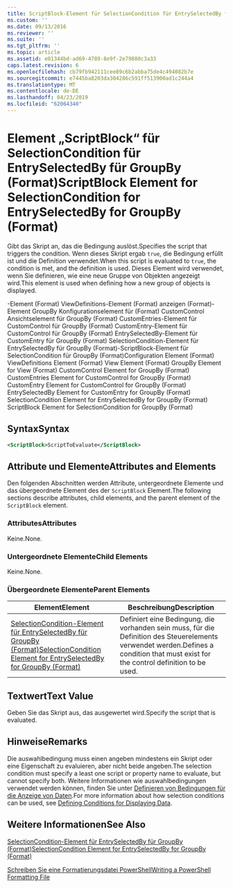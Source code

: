 ```yaml
---
title: ScriptBlock-Element für SelectionCondition für EntrySelectedBy für GroupBy (Format) | Microsoft-Dokumentation
ms.custom: ''
ms.date: 09/13/2016
ms.reviewer: ''
ms.suite: ''
ms.tgt_pltfrm: ''
ms.topic: article
ms.assetid: e01344bd-ad69-4789-8e9f-2e79880c3a33
caps.latest.revision: 6
ms.openlocfilehash: cb79fb942111cee89c6b2abba75de4c494082b7e
ms.sourcegitcommit: e7445ba8203da304286c591ff513900ad1c244a4
ms.translationtype: MT
ms.contentlocale: de-DE
ms.lasthandoff: 04/23/2019
ms.locfileid: "62064340"
---
```

# <a name="scriptblock-element-for-selectioncondition-for-entryselectedby-for-groupby-format"></a><span data-ttu-id="bad3c-102">Element „ScriptBlock“ für SelectionCondition für EntrySelectedBy für GroupBy (Format)</span><span class="sxs-lookup"><span data-stu-id="bad3c-102">ScriptBlock Element for SelectionCondition for EntrySelectedBy for GroupBy (Format)</span></span>

<span data-ttu-id="bad3c-103">Gibt das Skript an, das die Bedingung auslöst.</span><span class="sxs-lookup"><span data-stu-id="bad3c-103">Specifies the script that triggers the condition.</span></span> <span data-ttu-id="bad3c-104">Wenn dieses Skript ergab `true`, die Bedingung erfüllt ist und die Definition verwendet.</span><span class="sxs-lookup"><span data-stu-id="bad3c-104">When this script is evaluated to `true`, the condition is met, and the definition is used.</span></span> <span data-ttu-id="bad3c-105">Dieses Element wird verwendet, wenn Sie definieren, wie eine neue Gruppe von Objekten angezeigt wird.</span><span class="sxs-lookup"><span data-stu-id="bad3c-105">This element is used when defining how a new group of objects is displayed.</span></span>

<span data-ttu-id="bad3c-106">-Element (Format) ViewDefinitions-Element (Format) anzeigen (Format)-Element GroupBy Konfigurationselement für (Format) CustomControl Ansichtselement für GroupBy (Format) CustomEntries-Element für CustomControl für GroupBy (Format) CustomEntry-Element für CustomControl für GroupBy (Format) EntrySelectedBy-Element für CustomEntry für GroupBy (Format) SelectionCondition-Element für EntrySelectedBy für GroupBy (Format)-ScriptBlock-Element für SelectionCondition für GroupBy (Format)</span><span class="sxs-lookup"><span data-stu-id="bad3c-106">Configuration Element (Format) ViewDefinitions Element (Format) View Element (Format) GroupBy Element for View (Format) CustomControl Element for GroupBy (Format) CustomEntries Element for CustomControl for GroupBy (Format) CustomEntry Element for CustomControl for GroupBy (Format) EntrySelectedBy Element for CustomEntry for GroupBy (Format) SelectionCondition Element for EntrySelectedBy for GroupBy (Format) ScriptBlock Element for SelectionCondition for GroupBy (Format)</span></span>

## <a name="syntax"></a><span data-ttu-id="bad3c-107">Syntax</span><span class="sxs-lookup"><span data-stu-id="bad3c-107">Syntax</span></span>

```xml
<ScriptBlock>ScriptToEvaluate</ScriptBlock>
```

## <a name="attributes-and-elements"></a><span data-ttu-id="bad3c-108">Attribute und Elemente</span><span class="sxs-lookup"><span data-stu-id="bad3c-108">Attributes and Elements</span></span>

<span data-ttu-id="bad3c-109">Den folgenden Abschnitten werden Attribute, untergeordnete Elemente und das übergeordnete Element des der `ScriptBlock` Element.</span><span class="sxs-lookup"><span data-stu-id="bad3c-109">The following sections describe attributes, child elements, and the parent element of the `ScriptBlock` element.</span></span>

### <a name="attributes"></a><span data-ttu-id="bad3c-110">Attributes</span><span class="sxs-lookup"><span data-stu-id="bad3c-110">Attributes</span></span>

<span data-ttu-id="bad3c-111">Keine.</span><span class="sxs-lookup"><span data-stu-id="bad3c-111">None.</span></span>

### <a name="child-elements"></a><span data-ttu-id="bad3c-112">Untergeordnete Elemente</span><span class="sxs-lookup"><span data-stu-id="bad3c-112">Child Elements</span></span>

<span data-ttu-id="bad3c-113">Keine.</span><span class="sxs-lookup"><span data-stu-id="bad3c-113">None.</span></span>

### <a name="parent-elements"></a><span data-ttu-id="bad3c-114">Übergeordnete Elemente</span><span class="sxs-lookup"><span data-stu-id="bad3c-114">Parent Elements</span></span>

|<span data-ttu-id="bad3c-115">Element</span><span class="sxs-lookup"><span data-stu-id="bad3c-115">Element</span></span>|<span data-ttu-id="bad3c-116">Beschreibung</span><span class="sxs-lookup"><span data-stu-id="bad3c-116">Description</span></span>|
|-------------|-----------------|
|[<span data-ttu-id="bad3c-117">SelectionCondition-Element für EntrySelectedBy für GroupBy (Format)</span><span class="sxs-lookup"><span data-stu-id="bad3c-117">SelectionCondition Element for EntrySelectedBy for GroupBy (Format)</span></span>](./selectioncondition-element-for-entryselectedby-for-groupby-format.md)|<span data-ttu-id="bad3c-118">Definiert eine Bedingung, die vorhanden sein muss, für die Definition des Steuerelements verwendet werden.</span><span class="sxs-lookup"><span data-stu-id="bad3c-118">Defines a condition that must exist for the control definition to be used.</span></span>|

## <a name="text-value"></a><span data-ttu-id="bad3c-119">Textwert</span><span class="sxs-lookup"><span data-stu-id="bad3c-119">Text Value</span></span>

<span data-ttu-id="bad3c-120">Geben Sie das Skript aus, das ausgewertet wird.</span><span class="sxs-lookup"><span data-stu-id="bad3c-120">Specify the script that is evaluated.</span></span>

## <a name="remarks"></a><span data-ttu-id="bad3c-121">Hinweise</span><span class="sxs-lookup"><span data-stu-id="bad3c-121">Remarks</span></span>

<span data-ttu-id="bad3c-122">Die auswahlbedingung muss einen angeben mindestens ein Skript oder eine Eigenschaft zu evaluieren, aber nicht beide angeben.</span><span class="sxs-lookup"><span data-stu-id="bad3c-122">The selection condition must specify a least one script or property name to evaluate, but cannot specify both.</span></span> <span data-ttu-id="bad3c-123">Weitere Informationen wie auswahlbedingungen verwendet werden können, finden Sie unter [Definieren von Bedingungen für die Anzeige von Daten](./defining-conditions-for-displaying-data.md).</span><span class="sxs-lookup"><span data-stu-id="bad3c-123">For more information about how selection conditions can be used, see [Defining Conditions for Displaying Data](./defining-conditions-for-displaying-data.md).</span></span>

## <a name="see-also"></a><span data-ttu-id="bad3c-124">Weitere Informationen</span><span class="sxs-lookup"><span data-stu-id="bad3c-124">See Also</span></span>

[<span data-ttu-id="bad3c-125">SelectionCondition-Element für EntrySelectedBy für GroupBy (Format)</span><span class="sxs-lookup"><span data-stu-id="bad3c-125">SelectionCondition Element for EntrySelectedBy for GroupBy (Format)</span></span>](./selectioncondition-element-for-entryselectedby-for-groupby-format.md)

[<span data-ttu-id="bad3c-126">Schreiben Sie eine Formatierungsdatei PowerShell</span><span class="sxs-lookup"><span data-stu-id="bad3c-126">Writing a PowerShell Formatting File</span></span>](./writing-a-powershell-formatting-file.md)
